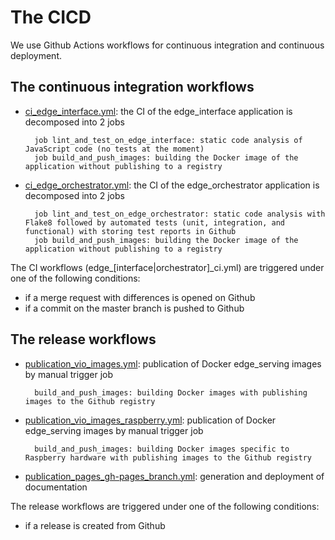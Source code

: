 # The CICD

We use Github Actions workflows for continuous integration and continuous deployment.

## The continuous integration workflows

- [ci_edge_interface.yml](https://github.com/octo-technology/VIO/tree/main/.github/workflows/ci_edge_interface.yml): the
  CI of the edge_interface application is decomposed into 2 jobs

        job lint_and_test_on_edge_interface: static code analysis of JavaScript code (no tests at the moment)
        job build_and_push_images: building the Docker image of the application without publishing to a registry

- [ci_edge_orchestrator.yml](https://github.com/octo-technology/VIO/tree/main/.github/workflows/ci_edge_orchestrator.yml):
  the CI of the edge_orchestrator application is decomposed into 2 jobs

        job lint_and_test_on_edge_orchestrator: static code analysis with Flake8 followed by automated tests (unit, integration, and functional) with storing test reports in Github
        job build_and_push_images: building the Docker image of the application without publishing to a registry

The CI workflows (edge_[interface|orchestrator]_ci.yml) are triggered under one of the following conditions:

- if a merge request with differences is opened on Github
- if a commit on the master branch is pushed to Github

## The release workflows

- [publication_vio_images.yml](https://github.com/octo-technology/VIO/tree/main/.github/workflows/publication_vio_images.yml):
  publication of Docker edge_serving images by manual trigger job

        build_and_push_images: building Docker images with publishing images to the Github registry  

- [publication_vio_images_raspberry.yml](https://github.com/octo-technology/VIO/tree/main/.github/workflows/publication_vio_images_raspberry.yml):
  publication of Docker edge_serving images by manual trigger job

        build_and_push_images: building Docker images specific to Raspberry hardware with publishing images to the Github registry

- [publication_pages_gh-pages_branch.yml](https://github.com/octo-technology/VIO/tree/main/.github/workflows/publication_pages_gh-pages_branch.yml):
  generation and deployment of documentation

The release workflows are triggered under one of the following conditions:

- if a release is created from Github

